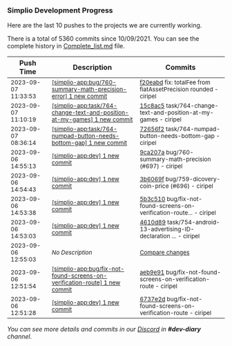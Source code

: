 
### Simplio Development Progress

Here are the last 10 pushes to the projects we are currently working.

There is a total of 5360 commits since 10/09/2021. You can see the complete history in
 [Complete_list.md](Complete_list.md) file.

| Push Time | Description | Commits |
| --- | --- | --- |
| <sub>2023-09-07 11:33:53</sub> | <sub>[[simplio-app:bug/760-summary-math-precision-error] 1 new commit](https://github.com/SimplioOfficial/simplio-app/commit/f20eabd96bdd3c2f1248b26c0b9845bb284662e0)</sub> | <sub>[f20eabd](https://github.com/SimplioOfficial/simplio-app/commit/f20eabd96bdd3c2f1248b26c0b9845bb284662e0) fix: totalFee from fiatAssetPrecision rounded - ciripel</sub> |
| <sub>2023-09-07 11:10:19</sub> | <sub>[[simplio-app:task/764-change-text-and-position-at-my-games] 1 new commit](https://github.com/SimplioOfficial/simplio-app/commit/15c8ac5ed1ea07bc54ebf0b45d8cdeba2444beb4)</sub> | <sub>[15c8ac5](https://github.com/SimplioOfficial/simplio-app/commit/15c8ac5ed1ea07bc54ebf0b45d8cdeba2444beb4) task/764-change-text-and-position-at-my-games - ciripel</sub> |
| <sub>2023-09-07 08:36:14</sub> | <sub>[[simplio-app:task/764-numpad-button-needs-bottom-gap] 1 new commit](https://github.com/SimplioOfficial/simplio-app/commit/72656f2ab2dd3e0b9a8d73bce7b60ed3988ed63e)</sub> | <sub>[72656f2](https://github.com/SimplioOfficial/simplio-app/commit/72656f2ab2dd3e0b9a8d73bce7b60ed3988ed63e) task/764-numpad-button-needs-bottom-gap - ciripel</sub> |
| <sub>2023-09-06 14:55:13</sub> | <sub>[[simplio-app:dev] 1 new commit](https://github.com/SimplioOfficial/simplio-app/commit/9ca207ac918842e8d555d7c9259086cb16974abb)</sub> | <sub>[9ca207a](https://github.com/SimplioOfficial/simplio-app/commit/9ca207ac918842e8d555d7c9259086cb16974abb) bug/760-summary-math-precision (#697) - ciripel</sub> |
| <sub>2023-09-06 14:54:43</sub> | <sub>[[simplio-app:dev] 1 new commit](https://github.com/SimplioOfficial/simplio-app/commit/3b6069fc56392468018fb46bf50b2efad7a1a435)</sub> | <sub>[3b6069f](https://github.com/SimplioOfficial/simplio-app/commit/3b6069fc56392468018fb46bf50b2efad7a1a435) bug/759-dicovery-coin-price (#696) - ciripel</sub> |
| <sub>2023-09-06 14:53:38</sub> | <sub>[[simplio-app:dev] 1 new commit](https://github.com/SimplioOfficial/simplio-app/commit/5b3c5107390ca6b2d1db3424caa8dbd2d9701447)</sub> | <sub>[5b3c510](https://github.com/SimplioOfficial/simplio-app/commit/5b3c5107390ca6b2d1db3424caa8dbd2d9701447) bug/fix-not-found-screens-on-verification-route... - ciripel</sub> |
| <sub>2023-09-06 14:53:03</sub> | <sub>[[simplio-app:dev] 1 new commit](https://github.com/SimplioOfficial/simplio-app/commit/4610d89aba5a07d50f8d06ba151af38336b4314e)</sub> | <sub>[4610d89](https://github.com/SimplioOfficial/simplio-app/commit/4610d89aba5a07d50f8d06ba151af38336b4314e) task/754-android-13-advertising-ID-declaration ... - ciripel</sub> |
| <sub>2023-09-06 12:55:03</sub> | <sub>_No Description_</sub> | <sub>[Compare changes](https://github.com/SimplioOfficial/simplio-app/compare/6737e2d01757...459dc41782ae)</sub> |
| <sub>2023-09-06 12:51:54</sub> | <sub>[[simplio-app:bug/fix-not-found-screens-on-verification-route] 1 new commit](https://github.com/SimplioOfficial/simplio-app/commit/aeb9e91e7ef61a263f471ee8f73c80b1f1341f49)</sub> | <sub>[aeb9e91](https://github.com/SimplioOfficial/simplio-app/commit/aeb9e91e7ef61a263f471ee8f73c80b1f1341f49) bug/fix-not-found-screens-on-verification-route - ciripel</sub> |
| <sub>2023-09-06 12:51:28</sub> | <sub>[[simplio-app:dev] 1 new commit](https://github.com/SimplioOfficial/simplio-app/commit/6737e2d01757d1662675a1c9b6fe00eb0fa04258)</sub> | <sub>[6737e2d](https://github.com/SimplioOfficial/simplio-app/commit/6737e2d01757d1662675a1c9b6fe00eb0fa04258) bug/fix-not-found-screens-on-verification-route - ciripel</sub> |

_You can see more details and commits in our [Discord](https://discord.gg/aKhjuwZmdP) in **#dev-diary** channel._
